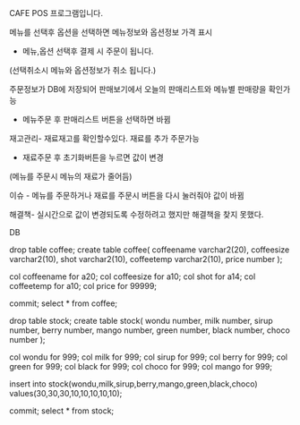 CAFE POS 프로그램입니다.


메뉴를 선택후 옵션을 선택하면  메뉴정보와 옵션정보 가격 표시
- 메뉴,옵션 선택후  결제 시 주문이 됩니다.

(선택취소시 메뉴와 옵션정보가 취소 됩니다.)


주문정보가 DB에 저장되어 판매보기에서 
오늘의 판매리스트와
메뉴별 판매량을 확인가능

- 메뉴주문 후 판매리스트 버튼을 선택하면 바뀜


재고관리- 재료재고를 확인할수있다. 
재료를 추가 주문가능 

- 재료주문 후 초기화버튼을 누르면 값이 변경

(메뉴를 주문시 메뉴의 재료가 줄어듬)



이슈 - 메뉴를 주문하거나 재료를 주문시 버튼을 다시 눌러줘야 값이 바뀜


해결책- 실시간으로 값이 변경되도록 
수정하려고 했지만 해결책을 찾지 못했다.


DB

drop table coffee;
create table coffee(
coffeename varchar2(20),
coffeesize varchar2(10),
shot varchar2(10),
coffeetemp varchar2(10),
price number 
);
	

col coffeename for a20;
col coffeesize for a10;
col shot for a14;
col coffeetemp for a10;
col price for 99999;

commit;
select * from coffee;





drop table stock;
create table stock(
wondu number,
milk number,
sirup number,
berry number,
mango number,
green number,
black number,
choco number
);

col wondu for 999;
col milk for 999;
col sirup for 999;
col berry for 999;
col green for 999;
col black for 999;
col choco for 999;
col mango for 999;

insert into stock(wondu,milk,sirup,berry,mango,green,black,choco)
values(30,30,30,10,10,10,10,10);


commit;
select * from stock;
